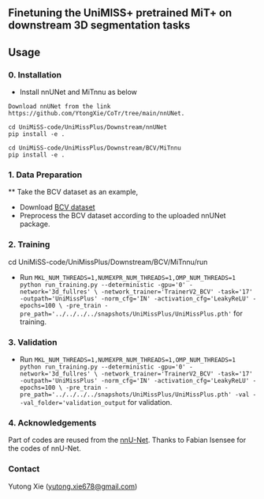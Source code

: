 ## Finetuning the UniMISS+ pretrained MiT+ on downstream 3D segmentation tasks

## Usage

### 0. Installation

* Install nnUNet and MiTnnu as below
  
```
Download nnUNet from the link https://github.com/YtongXie/CoTr/tree/main/nnUNet.

cd UniMiSS-code/UniMissPlus/Downstream/nnUNet
pip install -e .

cd UniMiSS-code/UniMissPlus/Downstream/BCV/MiTnnu
pip install -e .
```

### 1. Data Preparation

** Take the BCV dataset as an example,
* Download [BCV dataset](https://www.synapse.org/#!Synapse:syn3193805/wiki/217789)
* Preprocess the BCV dataset according to the uploaded nnUNet package.

### 2. Training 
cd UniMiSS-code/UniMissPlus/Downstream/BCV/MiTnnu/run

* Run `MKL_NUM_THREADS=1,NUMEXPR_NUM_THREADS=1,OMP_NUM_THREADS=1 python run_training.py --deterministic -gpu='0' -network='3d_fullres' \
-network_trainer='TrainerV2_BCV' -task='17' -outpath='UniMissPlus' -norm_cfg='IN' -activation_cfg='LeakyReLU' -epochs=100 \
-pre_train -pre_path='../../../../snapshots/UniMissPlus/UniMissPlus.pth'` for training.

### 3. Validation 
* Run `MKL_NUM_THREADS=1,NUMEXPR_NUM_THREADS=1,OMP_NUM_THREADS=1 python run_training.py --deterministic -gpu='0' -network='3d_fullres' \
-network_trainer='TrainerV2_BCV' -task='17' -outpath='UniMissPlus' -norm_cfg='IN' -activation_cfg='LeakyReLU' -epochs=100 \
-pre_train -pre_path='../../../../snapshots/UniMissPlus/UniMissPlus.pth' -val --val_folder='validation_output` for validation.

### 4. Acknowledgements
Part of codes are reused from the [nnU-Net](https://github.com/MIC-DKFZ/nnUNet). Thanks to Fabian Isensee for the codes of nnU-Net.

### Contact
Yutong Xie (yutong.xie678@gmail.com)
